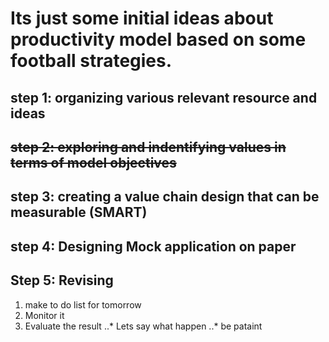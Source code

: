 # Its just some initial ideas about productivity model based on some football strategies.
## step 1: organizing various relevant resource and ideas 
## ~~step 2: exploring and indentifying values in terms of model objectives~~ 
## step 3: creating a value chain design that can be measurable (SMART)
## step 4: Designing Mock application on paper
## Step 5: Revising 
1. make to do list for tomorrow
2. Monitor it 
3. Evaluate the result
..* Lets say what happen
..* be pataint
